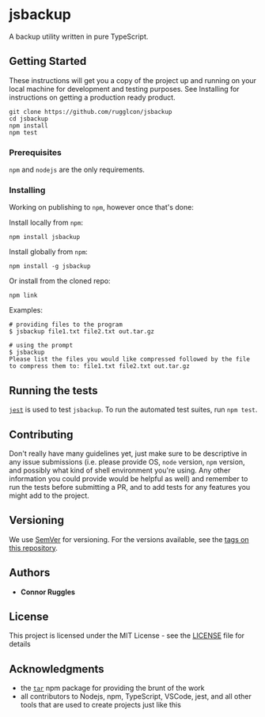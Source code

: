 # jsbackup

A backup utility written in pure TypeScript.

## Getting Started

These instructions will get you a copy of the project up and running on your local machine for development and testing purposes. See Installing for instructions on getting a production ready product.

```
git clone https://github.com/rugglcon/jsbackup
cd jsbackup
npm install
npm test
```

### Prerequisites

`npm` and `nodejs` are the only requirements.

### Installing

Working on publishing to `npm`, however once that's done:

Install locally from `npm`:

```
npm install jsbackup
```

Install globally from `npm`:

```
npm install -g jsbackup
```

Or install from the cloned repo:

```
npm link
```

Examples:

```shell
# providing files to the program
$ jsbackup file1.txt file2.txt out.tar.gz

# using the prompt
$ jsbackup
Please list the files you would like compressed followed by the file to compress them to: file1.txt file2.txt out.tar.gz
```

## Running the tests

[`jest`](https://github.com/facebook/jest) is used to test `jsbackup`. To run the automated test suites, run `npm test`.

## Contributing

Don't really have many guidelines yet, just make sure to be descriptive in any issue submissions (i.e. please provide OS, `node` version, `npm` version, and possibly what kind of shell environment you're using. Any other information you could provide would be helpful as well) and remember to run the tests before submitting a PR, and to add tests for any features you might add to the project.

## Versioning

We use [SemVer](http://semver.org/) for versioning. For the versions available, see the [tags on this repository](https://github.com/rugglcon/jsbackup/tags).

## Authors

* **Connor Ruggles**

## License

This project is licensed under the MIT License - see the [LICENSE](LICENSE) file for details

## Acknowledgments

* the [`tar`](https://npmjs/package/tar) npm package for providing the brunt of the work
* all contributors to Nodejs, npm, TypeScript, VSCode, jest, and all other tools that are used to create projects just like this
